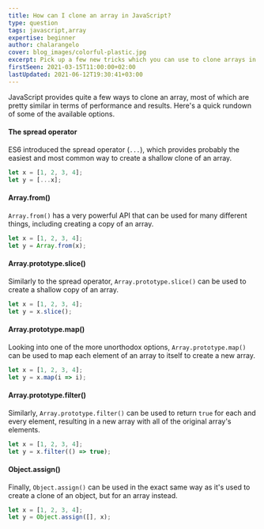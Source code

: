 ```yaml
---
title: How can I clone an array in JavaScript?
type: question
tags: javascript,array
expertise: beginner
author: chalarangelo
cover: blog_images/colorful-plastic.jpg
excerpt: Pick up a few new tricks which you can use to clone arrays in JavaScript.
firstSeen: 2021-03-15T11:00:00+02:00
lastUpdated: 2021-06-12T19:30:41+03:00
---
```


JavaScript provides quite a few ways to clone an array, most of which are pretty similar in terms of performance and results. Here's a quick rundown of some of the available options.

#### The spread operator

ES6 introduced the spread operator (`...`), which provides probably the easiest and most common way to create a shallow clone of an array.

```js
let x = [1, 2, 3, 4];
let y = [...x];
```

#### Array.from()

`Array.from()` has a very powerful API that can be used for many different things, including creating a copy of an array.

```js
let x = [1, 2, 3, 4];
let y = Array.from(x);
```

#### Array.prototype.slice()

Similarly to the spread operator, `Array.prototype.slice()` can be used to create a shallow copy of an array.

```js
let x = [1, 2, 3, 4];
let y = x.slice();
```

#### Array.prototype.map()

Looking into one of the more unorthodox options, `Array.prototype.map()` can be used to map each element of an array to itself to create a new array.

```js
let x = [1, 2, 3, 4];
let y = x.map(i => i);
```

#### Array.prototype.filter()

Similarly, `Array.prototype.filter()` can be used to return `true` for each and every element, resulting in a new array with all of the original array's elements.

```js
let x = [1, 2, 3, 4];
let y = x.filter(() => true);
```

#### Object.assign()

Finally, `Object.assign()` can be used in the exact same way as it's used to create a clone of an object, but for an array instead.

```js
let x = [1, 2, 3, 4];
let y = Object.assign([], x);
```

